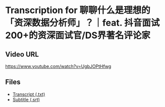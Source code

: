 # Transcription for 聊聊什么是理想的「资深数据分析师」？｜feat. 抖音面试200+的资深面试官/DS界著名评论家
## Video URL
https://www.youtube.com/watch?v=UgbJOPtHfwg
 
## Files
- [Transcript (.txt)](./transcript.txt)
- [Subtitle (.srt)](./transcript.srt)
